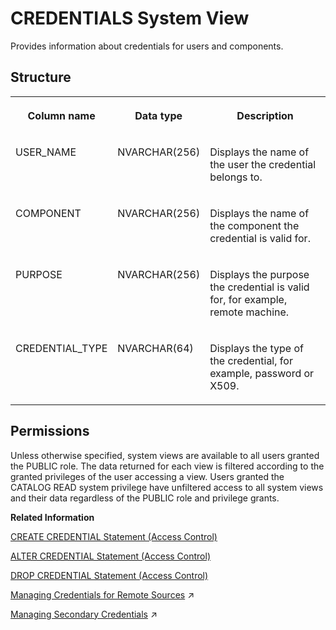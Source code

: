 <!-- loio209fabf875191014b8f2a4731c564884 -->

# CREDENTIALS System View

Provides information about credentials for users and components.



<a name="loio209fabf875191014b8f2a4731c564884___c_r_e_d_e_n_t_i_a_l_s_1struct_CREDENTIALS"/>

## Structure


<table>
<tr>
<th valign="top">

Column name

</th>
<th valign="top">

Data type

</th>
<th valign="top">

Description

</th>
</tr>
<tr>
<td valign="top">

USER\_NAME

</td>
<td valign="top">

NVARCHAR\(256\)

</td>
<td valign="top">

Displays the name of the user the credential belongs to.

</td>
</tr>
<tr>
<td valign="top">

COMPONENT

</td>
<td valign="top">

NVARCHAR\(256\)

</td>
<td valign="top">

Displays the name of the component the credential is valid for.

</td>
</tr>
<tr>
<td valign="top">

PURPOSE

</td>
<td valign="top">

NVARCHAR\(256\)

</td>
<td valign="top">

Displays the purpose the credential is valid for, for example, remote machine.

</td>
</tr>
<tr>
<td valign="top">

CREDENTIAL\_TYPE

</td>
<td valign="top">

NVARCHAR\(64\)

</td>
<td valign="top">

Displays the type of the credential, for example, password or X509.

</td>
</tr>
</table>



<a name="loio209fabf875191014b8f2a4731c564884__section_twx_41q_bzb"/>

## Permissions

Unless otherwise specified, system views are available to all users granted the PUBLIC role. The data returned for each view is filtered according to the granted privileges of the user accessing a view. Users granted the CATALOG READ system privilege have unfiltered access to all system views and their data regardless of the PUBLIC role and privilege grants.

**Related Information**  


[CREATE CREDENTIAL Statement \(Access Control\)](../../010-SQL-Reference/012-SQL-Statements/create-credential-statement-access-control-20d3f46.md "Creates a component-specific or application-specific credential.")

[ALTER CREDENTIAL Statement \(Access Control\)](../../010-SQL-Reference/012-SQL-Statements/alter-credential-statement-access-control-20cfdad.md "Modifies an existing component-specific or application-specific credential.")

[DROP CREDENTIAL Statement \(Access Control\)](../../010-SQL-Reference/012-SQL-Statements/drop-credential-statement-access-control-20d64db.md "Drops an existing component-specific or application-specific credential.")

[Managing Credentials for Remote Sources](https://help.sap.com/viewer/477aa413a36c4a95878460696fcc8896/2023_4_QRC/en-US/2ba7db1c676f4f838979b6f33ad207f7.html "The following credential types (or credential modes) are supported for accessing a remote source: technical user, secondary credentials, single sign-on with JSON Web Tokens, and mutual authentication with X.509 certificates.") :arrow_upper_right:

[Managing Secondary Credentials](https://help.sap.com/viewer/477aa413a36c4a95878460696fcc8896/2023_4_QRC/en-US/93159ac691654784898d2f6e700f821f.html "Secondary credentials let you assign different credentials to different users when using a remote source.") :arrow_upper_right:

